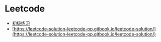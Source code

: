 # Leetcode

- [初级练习](https://leetcode-cn.com/leetbook/read/top-interview-questions-easy/x2gy9m/)
- [https://leetcode-solution-leetcode-pp.gitbook.io/leetcode-solution/](https://leetcode-solution-leetcode-pp.gitbook.io/leetcode-solution/)